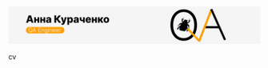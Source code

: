 [![Header](https://github.com/Anna-Kurachenko/anna-kurachenko/blob/main/assets/Group%201%20(1).png)](https://www.youtube.com/watch?v=1yELlB39TvY&t=0s)

cv
